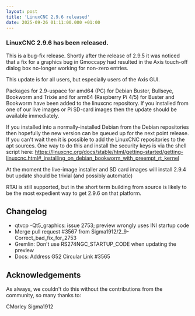 ```yaml
---
layout: post
title: 'LinuxCNC 2.9.6 released'
date: 2025-09-26 01:11:00.000 +01:00
---
```


### LinuxCNC 2.9.6 has been released.

This is a bug-fix release. Shortly after the release of 2.9.5 it was noticed
that a fix for a graphics bug in Gmoccapy had resulted in the Axis touch-off
dialog box no-longer working for non-zero entries. 

This update is for all users, but especially users of the Axis GUI. 

Packages for 2.9-uspace for amd64 (PC) for Debian Buster, Bullseye,
Bookworm and Trixie and for arm64 (Raspberry Pi 4/5) for Buster and
Bookworm have been added to the linuxcnc repository.
If you installed from one of our live images or Pi SD-card images then
the update should be available immediately.

If you  installed into a normally-installed Debian from the Debian
repositories then hopefully the new version can be queued up for the
next point release. If you can't wait then it is possible to add the
LinuxCNC repositories to the apt sources. One way to do this and
install the security keys is via the shell script here:
https://linuxcnc.org/docs/stable/html/getting-started/getting-linuxcnc.html#_installing_on_debian_bookworm_with_preempt_rt_kernel

At the moment the live-image installer and SD card images will install
2.9.4 but update should be trivial (and possibly automatic)

RTAI is still supported, but in the short term building from source is
likely to be the most expedient way to get 2.9.6 on that platform.

## Changelog ##

  * qtvcp -Qt5_graphics: issue 2753; preview wrongly uses INI startup code
  * Merge pull request #3567 from Sigma1912/2_9-Correct_bad_fix_for_2753
  * Gremlin: Don't use  RS274NGC_STARTUP_CODE when updating the preview
  * Docs: Address G52 Circular Link #3565

## Acknowledgements ##
As always, we couldn't do this without the contributions from the
community, so many thanks to:

CMorley
Sigma1912
